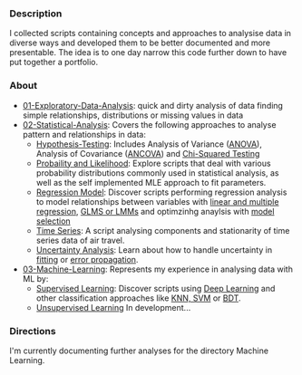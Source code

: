 ### Description
I collected scripts containing concepts and approaches to analysise data in diverse ways and developed them to be better documented and more presentable. The idea is to one day narrow this code further down to have put together a portfolio.

### About

* [01-Exploratory-Data-Analysis](01-Exploratory-Data-Analysis/): quick and dirty analysis of data finding simple relationships, distributions or missing values in data
* [02-Statistical-Analysis](02-Statistical-Analysis/): Covers the following approaches to analyse pattern and relationships in data:
  - [Hypothesis-Testing](02-Statistical-Analysis/Hypothesis-Testing/): Includes Analysis of Variance ([ANOVA](02-Statistical-Analysis/Hypothesis-Testing/ANOVA/)), Analysis of Covariance ([ANCOVA](02-Statistical-Analysis/Hypothesis-Testing/ANCOVA/)) and [Chi-Squared Testing](02-Statistical-Analysis/Hypothesis-Testing/Chi-Squared/)
  - [Probaility and Likelihood](02-Statistical-Analysis/Probability+Likelihood/): Explore scripts that deal with various probability distributions commonly used in statistical analysis, as well as the self implemented MLE approach to fit parameters.
  - [Regression Model](02-Statistical-Analysis/Regression-Models/): Discover scripts performing regression analysis to model relationships between variables with [linear and multiple regression](02-Statistical-Analysis/Regression-Models/linear-regression), [GLMS or LMMs](02-Statistical-Analysis/Regression-Models/glm+lmm) and optimzinhg anaylsis with [model selection](02-Statistical-Analysis/Regression-Models/model-selection)
  - [Time Series](02-Statistical-Analysis/Time-Series/):  A script analysing components and stationarity of time series data of air travel.
  - [Uncertainty Analysis](02-Statistical-Analysis/Uncertainty-Analysis/): Learn about how to handle uncertainty in [fitting](02-Statistical-Analysis/Uncertainty-Analysis/LS_fitting_respecting_uncertainty.ipynb) or [error propagation](02-Statistical-Analysis/Uncertainty-Analysis/error-propagation.ipynb).
* [03-Machine-Learning](03-Machine-Learning): Represents my experience in analysing data with ML by:
  - [Supervised Learning](03-Machine-Learning/Supervised): Discover scripts using [Deep Learning](03-Machine-Learning/Supervised/DL-image-classification.ipynb) and other classification approaches like [KNN, SVM](03-Machine-Learning/Supervised/KNN+SVM-classification-IRIS.ipynb) or [BDT](03-Machine-Learning/Supervised/multivariate-signal-classification.ipynb).
  - [Unsupervised Learning](dummy) In development...

### Directions

I'm currently documenting further analyses for the directory Machine Learning.
